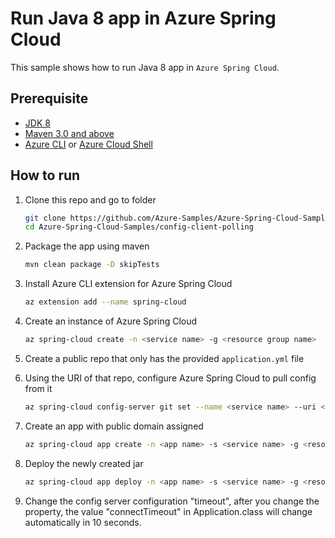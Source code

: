 # Run Java 8 app in Azure Spring Cloud

This sample shows how to run Java 8 app in `Azure Spring Cloud`.

## Prerequisite

* [JDK 8](https://docs.microsoft.com/en-us/azure/java/jdk/java-jdk-install)
* [Maven 3.0 and above](http://maven.apache.org/install.html)
* [Azure CLI](https://docs.microsoft.com/en-us/cli/azure/install-azure-cli?view=azure-cli-latest) or [Azure Cloud Shell](https://docs.microsoft.com/en-us/azure/cloud-shell/overview)

## How to run

1. Clone this repo and go to folder

    ```bash
    git clone https://github.com/Azure-Samples/Azure-Spring-Cloud-Samples
    cd Azure-Spring-Cloud-Samples/config-client-polling
    ```

1. Package the app using maven

    ```bash
    mvn clean package -D skipTests
    ```

1. Install Azure CLI extension for Azure Spring Cloud

    ```bash
    az extension add --name spring-cloud
    ```

1. Create an instance of Azure Spring Cloud

    ```bash
    az spring-cloud create -n <service name> -g <resource group name>
    ```

1. Create a public repo that only has the provided `application.yml` file

1. Using the URI of that repo, configure Azure Spring Cloud to pull config from it

    ```bash
    az spring-cloud config-server git set --name <service name> --uri <my config git repo>
    ```
1. Create an app with public domain assigned

    ```bash
    az spring-cloud app create -n <app name> -s <service name> -g <resource group name> --is-public true
    ```
1. Deploy the newly created jar

    ```bash
    az spring-cloud app deploy -n <app name> -s <service name> -g <resource group name> --jar-path ./target/config-client-polling-1.0-SNAPSHOT.jar
    ```

1. Change the config server configuration "timeout", after you change the property, the value "connectTimeout" in Application.class will change automatically in 10 seconds.
